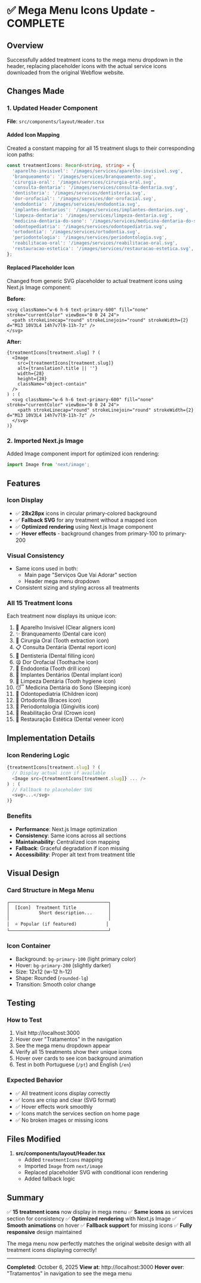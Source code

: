 # ✅ Mega Menu Icons Update - COMPLETE

## Overview

Successfully added treatment icons to the mega menu dropdown in the header, replacing placeholder icons with the actual service icons downloaded from the original Webflow website.

## Changes Made

### 1. Updated Header Component
**File**: `src/components/layout/Header.tsx`

#### Added Icon Mapping
Created a constant mapping for all 15 treatment slugs to their corresponding icon paths:

```typescript
const treatmentIcons: Record<string, string> = {
  'aparelho-invisivel': '/images/services/aparelho-invisivel.svg',
  'branqueamento': '/images/services/branqueamento.svg',
  'cirurgia-oral': '/images/services/cirurgia-oral.svg',
  'consulta-dentaria': '/images/services/consulta-dentaria.svg',
  'dentisteria': '/images/services/dentisteria.svg',
  'dor-orofacial': '/images/services/dor-orofacial.svg',
  'endodontia': '/images/services/endodontia.svg',
  'implantes-dentarios': '/images/services/implantes-dentarios.svg',
  'limpeza-dentaria': '/images/services/limpeza-dentaria.svg',
  'medicina-dentaria-do-sono': '/images/services/medicina-dentaria-do-sono.svg',
  'odontopediatria': '/images/services/odontopediatria.svg',
  'ortodontia': '/images/services/ortodontia.svg',
  'periodontologia': '/images/services/periodontologia.svg',
  'reabilitacao-oral': '/images/services/reabilitacao-oral.svg',
  'restauracao-estetica': '/images/services/restauracao-estetica.svg',
};
```

#### Replaced Placeholder Icon
Changed from generic SVG placeholder to actual treatment icons using Next.js Image component:

**Before:**
```tsx
<svg className="w-6 h-6 text-primary-600" fill="none" stroke="currentColor" viewBox="0 0 24 24">
  <path strokeLinecap="round" strokeLinejoin="round" strokeWidth={2} d="M13 10V3L4 14h7v7l9-11h-7z" />
</svg>
```

**After:**
```tsx
{treatmentIcons[treatment.slug] ? (
  <Image
    src={treatmentIcons[treatment.slug]}
    alt={translation?.title || ''}
    width={28}
    height={28}
    className="object-contain"
  />
) : (
  <svg className="w-6 h-6 text-primary-600" fill="none" stroke="currentColor" viewBox="0 0 24 24">
    <path strokeLinecap="round" strokeLinejoin="round" strokeWidth={2} d="M13 10V3L4 14h7v7l9-11h-7z" />
  </svg>
)}
```

### 2. Imported Next.js Image
Added Image component import for optimized icon rendering:

```typescript
import Image from 'next/image';
```

## Features

### Icon Display
- ✅ **28x28px** icons in circular primary-colored background
- ✅ **Fallback SVG** for any treatment without a mapped icon
- ✅ **Optimized rendering** using Next.js Image component
- ✅ **Hover effects** - background changes from primary-100 to primary-200

### Visual Consistency
- Same icons used in both:
  - Main page "Serviços Que Vai Adorar" section
  - Header mega menu dropdown
- Consistent sizing and styling across all treatments

### All 15 Treatment Icons
Each treatment now displays its unique icon:

1. 🦷 Aparelho Invisível (Clear aligners icon)
2. ✨ Branqueamento (Dental care icon)
3. 🔪 Cirurgia Oral (Tooth extraction icon)
4. 📋 Consulta Dentária (Dental report icon)
5. 🦷 Dentisteria (Dental filling icon)
6. 😫 Dor Orofacial (Toothache icon)
7. 🔧 Endodontia (Tooth drill icon)
8. 🦴 Implantes Dentários (Dental implant icon)
9. 🧼 Limpeza Dentária (Tooth hygiene icon)
10. 😴 Medicina Dentária do Sono (Sleeping icon)
11. 👶 Odontopediatria (Children icon)
12. 🦷 Ortodontia (Braces icon)
13. 🦷 Periodontologia (Gingivitis icon)
14. 👑 Reabilitação Oral (Crown icon)
15. 💎 Restauração Estética (Dental veneer icon)

## Implementation Details

### Icon Rendering Logic
```typescript
{treatmentIcons[treatment.slug] ? (
  // Display actual icon if available
  <Image src={treatmentIcons[treatment.slug]} ... />
) : (
  // Fallback to placeholder SVG
  <svg>...</svg>
)}
```

### Benefits
- **Performance**: Next.js Image optimization
- **Consistency**: Same icons across all sections
- **Maintainability**: Centralized icon mapping
- **Fallback**: Graceful degradation if icon missing
- **Accessibility**: Proper alt text from treatment title

## Visual Design

### Card Structure in Mega Menu
```
┌─────────────────────────────────────┐
│  [Icon]  Treatment Title            │
│           Short description...      │
│                                     │
│  ⭐ Popular (if featured)           │
└─────────────────────────────────────┘
```

### Icon Container
- Background: `bg-primary-100` (light primary color)
- Hover: `bg-primary-200` (slightly darker)
- Size: 12x12 (w-12 h-12)
- Shape: Rounded (`rounded-lg`)
- Transition: Smooth color change

## Testing

### How to Test
1. Visit http://localhost:3000
2. Hover over "Tratamentos" in the navigation
3. See the mega menu dropdown appear
4. Verify all 15 treatments show their unique icons
5. Hover over cards to see icon background animation
6. Test in both Portuguese (`/pt`) and English (`/en`)

### Expected Behavior
- ✅ All treatment icons display correctly
- ✅ Icons are crisp and clear (SVG format)
- ✅ Hover effects work smoothly
- ✅ Icons match the services section on home page
- ✅ No broken images or missing icons

## Files Modified

1. **src/components/layout/Header.tsx**
   - Added `treatmentIcons` mapping
   - Imported `Image` from `next/image`
   - Replaced placeholder SVG with conditional icon rendering
   - Added fallback logic

## Summary

✅ **15 treatment icons** now display in mega menu
✅ **Same icons** as services section for consistency
✅ **Optimized rendering** with Next.js Image
✅ **Smooth animations** on hover
✅ **Fallback support** for missing icons
✅ **Fully responsive** design maintained

The mega menu now perfectly matches the original website design with all treatment icons displaying correctly!

---

**Completed**: October 6, 2025
**View at**: http://localhost:3000
**Hover over**: "Tratamentos" in navigation to see the mega menu
